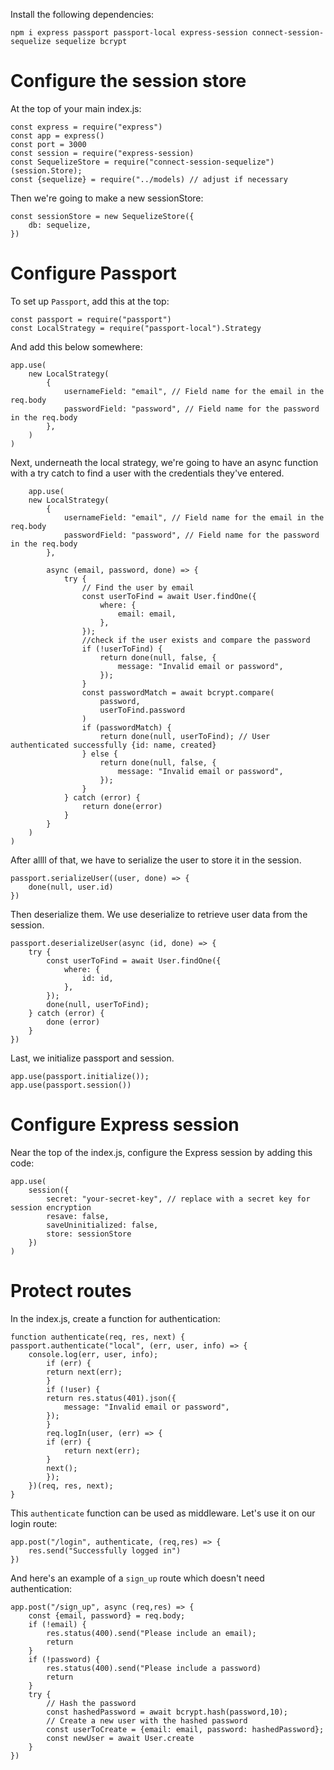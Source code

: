 Install the following dependencies: 

    npm i express passport passport-local express-session connect-session-sequelize sequelize bcrypt

# Configure the session store
At the top of your main index.js: 

    const express = require("express")
    const app = express()
    const port = 3000
    const session = require("express-session)
    const SequelizeStore = require("connect-session-sequelize")(session.Store);
    const {sequelize} = require("../models) // adjust if necessary

Then we're going to make a new sessionStore: 

    const sessionStore = new SequelizeStore({
        db: sequelize,
    })

# Configure Passport
To set up `Passport`, add this at the top: 

    const passport = require("passport")
    const LocalStrategy = require("passport-local").Strategy

And add this below somewhere: 

    app.use(
        new LocalStrategy(
            {
                usernameField: "email", // Field name for the email in the req.body
                passwordField: "password", // Field name for the password in the req.body
            },
        )
    )

Next, underneath the local strategy, we're going to have an async function with a try catch to find a user with the credentials they've entered. 

        app.use(
        new LocalStrategy(
            {
                usernameField: "email", // Field name for the email in the req.body
                passwordField: "password", // Field name for the password in the req.body
            },

            async (email, password, done) => {
                try {
                    // Find the user by email
                    const userToFind = await User.findOne({
                        where: {
                            email: email,
                        },
                    });
                    //check if the user exists and compare the password
                    if (!userToFind) {
                        return done(null, false, {
                            message: "Invalid email or password",
                        });
                    }
                    const passwordMatch = await bcrypt.compare(
                        password,
                        userToFind.password
                    )
                    if (passwordMatch) {
                        return done(null, userToFind); // User authenticated successfully {id: name, created}
                    } else {
                        return done(null, false, {
                            message: "Invalid email or password",
                        });
                    }
                } catch (error) {
                    return done(error)
                }
            }
        )
    )

After allll of that, we have to serialize the user to store it in the session. 

    passport.serializeUser((user, done) => {
        done(null, user.id)
    })

Then deserialize them. We use deserialize to retrieve user data from the session. 

    passport.deserializeUser(async (id, done) => {
        try {
            const userToFind = await User.findOne({
                where: {
                    id: id,
                },
            });
            done(null, userToFind);
        } catch (error) {
            done (error)
        }
    })

Last, we initialize passport and session. 

    app.use(passport.initialize());
    app.use(passport.session())

# Configure Express session
Near the top of the index.js, configure the Express session by adding this code: 

    app.use(
        session({
            secret: "your-secret-key", // replace with a secret key for session encryption
            resave: false,
            saveUninitialized: false,
            store: sessionStore
        })
    )

# Protect routes 
In the index.js, create a function for authentication: 

    function authenticate(req, res, next) {
    passport.authenticate("local", (err, user, info) => {
        console.log(err, user, info);
            if (err) {
            return next(err);
            }
            if (!user) {
            return res.status(401).json({
                message: "Invalid email or password",
            });
            }
            req.logIn(user, (err) => {
            if (err) {
                return next(err);
            }
            next();
            });
        })(req, res, next);
    }

This `authenticate` function can be used as middleware. Let's use it on our login route: 

    app.post("/login", authenticate, (req,res) => {
        res.send("Successfully logged in")
    })

And here's an example of a `sign_up` route which doesn't need authentication: 

    app.post("/sign_up", async (req,res) => {
        const {email, password} = req.body;
        if (!email) {
            res.status(400).send("Please include an email);
            return
        }
        if (!password) {
            res.status(400).send("Please include a password)
            return
        }
        try {
            // Hash the password
            const hashedPassword = await bcrypt.hash(password,10);
            // Create a new user with the hashed password
            const userToCreate = {email: email, password: hashedPassword};
            const newUser = await User.create
        }
    })